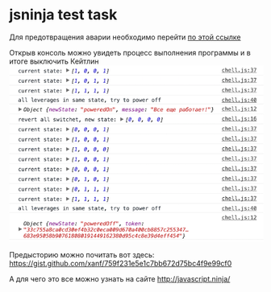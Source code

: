 # jsninja test task

Для предотвращения аварии необходимо перейти [по этой ссылке](http://ilagnev.com/jsninja)

Открыв консоль можно увидеть процесс выполнения программы и в итоге выключить Кейтлин
![resolved-example](resolved-example.png)

Предысторию можно почитать вот здесь: https://gist.github.com/xanf/759f231e5e1c7bb672d75bc4f9e99cf0

А для чего это все можно узнать на сайте http://javascript.ninja/
